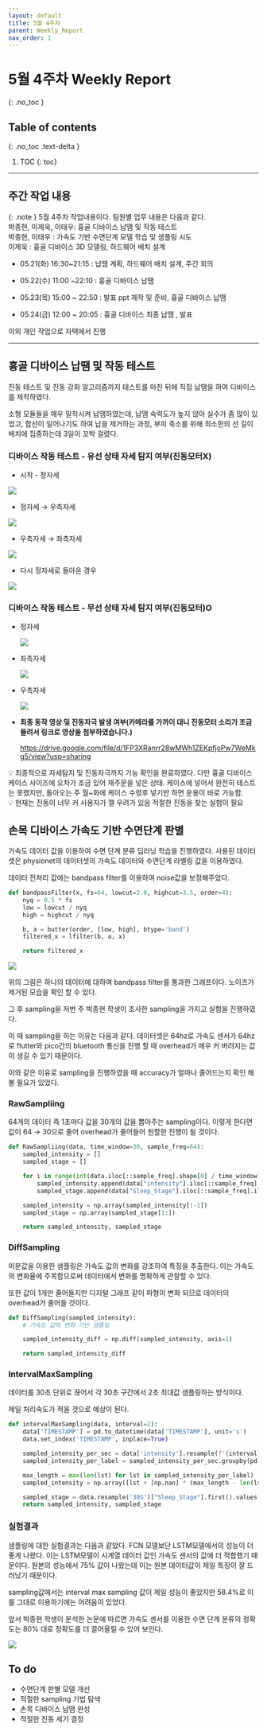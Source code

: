 ```yaml
---
layout: default
title: 5월 4주차
parent: Weekly_Report
nav_order: 1
---
```


# 5월 4주차 Weekly Report
{: .no_toc }

## Table of contents
{: .no_toc .text-delta }

1. TOC
{: toc}

---

## 주간 작업 내용


{: .note }
5월 4주차 작업내용이다. 팀원별 업무 내용은 다음과 같다.  
박종현, 이제욱, 이태우: 흉골 디바이스 납땜 및 작동 테스트  
박종현, 이태우 : 가속도 기반 수면단계 모델 학습 및 샘플링 시도  
이제욱 : 흉골 디바이스 3D 모델링, 하드웨어 배치 설계




 
- 05.21(화) 16:30~21:15 : 납땜 계획, 하드웨어 배치 설계, 주간 회의 

- 05.22(수) 11:00 ~22:10 : 흉골 디바이스 납땜

- 05.23(목) 15:00 ~ 22:50 : 발표 ppt 제작 및 준비, 흉골 디바이스 납땜
  
- 05.24(금) 12:00 ~ 20:05 : 흉골 디바이스 최종 납땜 , 발표 

이외 개인 작업으로 자택에서 진행

---

## 흉골 디바이스 납땜 및 작동 테스트

 진동 테스트 및 진동 강화 알고리즘까지 테스트를 마친 뒤에 직접 납땜을 하여 디바이스를 제작하였다. 

소형 모듈들을 매우 밀착시켜 납땜하였는데, 납땜 숙력도가 높지 않아 실수가 좀 많이 있었고, 합선이 일어나기도 하여 납을 제거하는 과정, 부피 축소를 위해 최소한의 선 길이 배치에 집중하는데 3일이 꼬박 걸렸다.

### 디바이스 작동 테스트 - 유선 상태 자세 탐지 여부(진동모터X)

- 시작 - 정자세

![](/assets/images/W9/1.png)

- 정자세 → 우측자세

![](/assets/images/W9/2.png)

- 우측자세 → 좌측자세

![](/assets/images/W9/3.png)

- 다시 정자세로 돌아온 경우

![](/assets/images/W9/4.png)

### 디바이스 작동 테스트 - 무선 상태 자세 탐지 여부(진동모터)O

- 정자세
    
   ![](/assets/images/W9/5.png)
    
- 좌측자세
    
    ![](/assets/images/W9/6.png)
- 우측자세
    
    ![](/assets/images/W9/7.png)

- **최종 동작 영상 및 진동자극 발생 여부(카메라를 가까이 대니 진동모터 소리가 조금 들려서 링크로 영상을 첨부하였습니다.)**
    
    https://drive.google.com/file/d/1FP3XRanrr28wMWh1ZEKpfjoPw7WeMkg5/view?usp=sharing
    

<aside>
💡 최종적으로 자세탐지 및 진동자극까지 기능 확인을 완료하였다. 다만 흉골 디바이스 케이스 사이즈에 오차가 조금 있어 재주문을 넣은 상태. 케이스에 넣어서 완전히 테스트는 못했지만, 돌아오는 주 월~화에 케이스 수령후 넣기만 하면 운용이 바로 가능함.

</aside>

<aside>
💡 현재는 진동이 너무 커 사용자가 깰 우려가 있음 적절한 진동을 찾는 실험이 필요

</aside>

## 손목 디바이스 가속도 기반 수면단계 판별

가속도 데이터 값을 이용하여 수면 단계 분류 딥러닝 학습을 진행하였다. 사용된 데이터셋은 physionet의 데이터셋의 가속도 데이터와 수면단계 라벨링 값을 이용하였다.  

데이터 전처리 값에는 bandpass filter를 이용하여 noise값을 보정해주었다. 

```python
def bandpassFilter(x, fs=64, lowcut=2.0, highcut=3.5, order=4):
    nyq = 0.5 * fs
    low = lowcut / nyq
    high = highcut / nyq

    b, a = butter(order, [low, high], btype='band')
    filtered_x = lfilter(b, a, x)

    return filtered_x
```

![](/assets/images/W9/8.png)

위의 그림은 하나의 데이터에 대하여 bandpass filter를 통과한 그래프이다. 노이즈가 제거된 모습을 확인 할 수 있다. 

그 후 sampling을 저번 주 박종현 학생이 조사한 sampling을 가지고 실험을 진행하였다. 

이 때 sampling을 하는 이유는 다음과 같다. 데이터셋은 64hz로 가속도 센서가 64hz로 flutter와 pico간의 bluetooth 통신을 진행 할 때 overhead가 매우 커 버려지는 값이 생길 수 있기 때문이다. 

이와 같은 이유로 sampling을 진행하였을 때 accuracy가 얼마나 줄어드는지 확인 해 볼 필요가 있었다.

### RawSampliing

64개의 데이터 즉 1초마다 값을 30개의 값을 뽑아주는 sampling이다. 이렇게 한다면 값이 64 → 30으로 줄어 overhead가 줄어들어 원할한 진행이 될 것이다.

```python
def RawSampliing(data, time_window=30, sample_freq=64):
    sampled_intensity = []
    sampled_stage = []

    for i in range(int(data.iloc[::sample_freq].shape[0] / time_window)):
        sampled_intensity.append(data["intensity"].iloc[::sample_freq].iloc[time_window*i : time_window*(i + 1)].values)
        sampled_stage.append(data["Sleep_Stage"].iloc[::sample_freq].iloc[time_window*i])

    sampled_intensity = np.array(sampled_intensity[:-1])
    sampled_stage = np.array(sampled_stage[1:])

    return sampled_intensity, sampled_stage
```

### DiffSampling

미분값을 이용한 샘플링은 가속도 값의 변화를 강조하여 특징을 추출한다. 이는 가속도의 변화율에 주목함으로써 데이터에서 변화를 명확하게 관찰할 수 있다. 

또한 값이 1개만 줄어들지만 디지털 그래프 같이 파형이 변화 되므로 데이터의 overhead가 줄어들 것이다.

```python
def DiffSampling(sampled_intensity):
    # 가속도 값의 변화 기반 샘플링

    sampled_intensity_diff = np.diff(sampled_intensity, axis=1)

    return sampled_intensity_diff
```

### IntervalMaxSampling

데이터를 30초 단위로 끊어서 각 30초 구간에서 2초 최대값 샘플링하는 방식이다. 

제일 처리속도가 적을 것으로 예상이 된다. 

```python
def intervalMaxSampling(data, interval=2):
    data['TIMESTAMP'] = pd.to_datetime(data['TIMESTAMP'], unit='s')
    data.set_index('TIMESTAMP', inplace=True)

    sampled_intensity_per_sec = data['intensity'].resample(f'{interval}S').max()
    sampled_intensity_per_label = sampled_intensity_per_sec.groupby(pd.Grouper(freq='30S')).apply(list)[:-1]

    max_length = max(len(lst) for lst in sampled_intensity_per_label)
    sampled_intensity = np.array([lst + [np.nan] * (max_length - len(lst)) for lst in sampled_intensity_per_label])

    sampled_stage = data.resample('30S')["Sleep_Stage"].first().values[1:]
    return sampled_intensity, sampled_stage

```

### 실험결과

샘플링에 대한 실험결과는 다음과 같았다.  FCN 모델보단 LSTM모델에서의 성능이 더 좋게 나왔다. 이는 LSTM모델이 시계열 데이터 값인 가속도 센서의 값에 더 적합했기 때문이다. 원본의 성능에서 75% 값이 나왔는데 이는 원본 데이터값이 제일 특징이 잘 드러났기 때문이다. 

sampling값에서는 interval max sampling 값이 제일 성능이 좋았지만 58.4%로 이를 그대로 이용하기에는 어려움이 있었다. 

앞서 박종현 학생이 분석한 논문에 따르면 가속도 센서를 이용한 수면 단계 분류의 정확도는 80% 대로 정확도를 더 끌어올릴 수 있어 보인다. 

![](/assets/images/W9/9.png)

## To do

- 수면단계 판별 모델 개선
- 적절한 sampling 기법 탐색
- 손목 디바이스 납땜 완성
- 적절한 진동 세기 결정

